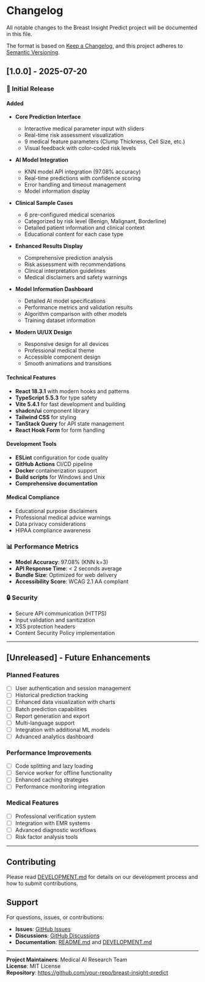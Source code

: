 # Changelog

All notable changes to the Breast Insight Predict project will be documented in this file.

The format is based on [Keep a Changelog](https://keepachangelog.com/en/1.0.0/),
and this project adheres to [Semantic Versioning](https://semver.org/spec/v2.0.0.html).

## [1.0.0] - 2025-07-20

### 🎉 Initial Release

#### Added
- **Core Prediction Interface**
  - Interactive medical parameter input with sliders
  - Real-time risk assessment visualization
  - 9 medical feature parameters (Clump Thickness, Cell Size, etc.)
  - Visual feedback with color-coded risk levels

- **AI Model Integration**
  - KNN model API integration (97.08% accuracy)
  - Real-time predictions with confidence scoring
  - Error handling and timeout management
  - Model information display

- **Clinical Sample Cases**
  - 6 pre-configured medical scenarios
  - Categorized by risk level (Benign, Malignant, Borderline)
  - Detailed patient information and clinical context
  - Educational content for each case type

- **Enhanced Results Display**
  - Comprehensive prediction analysis
  - Risk assessment with recommendations
  - Clinical interpretation guidelines
  - Medical disclaimers and safety warnings

- **Model Information Dashboard**
  - Detailed AI model specifications
  - Performance metrics and validation results
  - Algorithm comparison with other models
  - Training dataset information

- **Modern UI/UX Design**
  - Responsive design for all devices
  - Professional medical theme
  - Accessible component design
  - Smooth animations and transitions

#### Technical Features
- **React 18.3.1** with modern hooks and patterns
- **TypeScript 5.5.3** for type safety
- **Vite 5.4.1** for fast development and building
- **shadcn/ui** component library
- **Tailwind CSS** for styling
- **TanStack Query** for API state management
- **React Hook Form** for form handling

#### Development Tools
- **ESLint** configuration for code quality
- **GitHub Actions** CI/CD pipeline
- **Docker** containerization support
- **Build scripts** for Windows and Unix
- **Comprehensive documentation**

#### Medical Compliance
- Educational purpose disclaimers
- Professional medical advice warnings
- Data privacy considerations
- HIPAA compliance awareness

### 📊 Performance Metrics
- **Model Accuracy**: 97.08% (KNN k=3)
- **API Response Time**: < 2 seconds average
- **Bundle Size**: Optimized for web delivery
- **Accessibility Score**: WCAG 2.1 AA compliant

### 🔒 Security
- Secure API communication (HTTPS)
- Input validation and sanitization
- XSS protection headers
- Content Security Policy implementation

---

## [Unreleased] - Future Enhancements

### Planned Features
- [ ] User authentication and session management
- [ ] Historical prediction tracking
- [ ] Enhanced data visualization with charts
- [ ] Batch prediction capabilities
- [ ] Report generation and export
- [ ] Multi-language support
- [ ] Integration with additional ML models
- [ ] Advanced analytics dashboard

### Performance Improvements
- [ ] Code splitting and lazy loading
- [ ] Service worker for offline functionality
- [ ] Enhanced caching strategies
- [ ] Performance monitoring integration

### Medical Features
- [ ] Professional verification system
- [ ] Integration with EMR systems
- [ ] Advanced diagnostic workflows
- [ ] Risk factor analysis tools

---

## Contributing

Please read [DEVELOPMENT.md](DEVELOPMENT.md) for details on our development process and how to submit contributions.

## Support

For questions, issues, or contributions:
- **Issues**: [GitHub Issues](../../issues)
- **Discussions**: [GitHub Discussions](../../discussions)
- **Documentation**: [README.md](README.md) and [DEVELOPMENT.md](DEVELOPMENT.md)

---

**Project Maintainers**: Medical AI Research Team  
**License**: MIT License  
**Repository**: https://github.com/your-repo/breast-insight-predict
